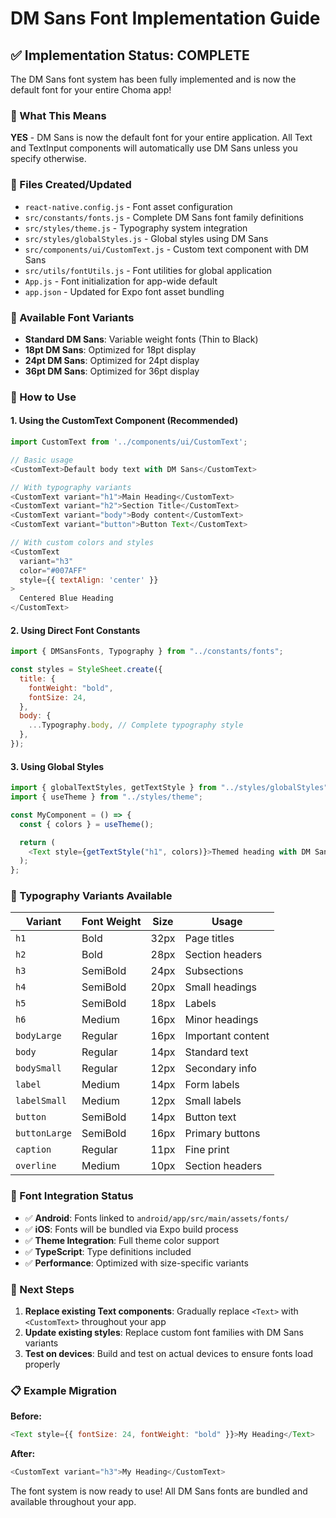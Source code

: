 # DM Sans Font Implementation Guide

## ✅ Implementation Status: COMPLETE

The DM Sans font system has been fully implemented and is now the default font for your entire Choma app!

### 🎯 What This Means

**YES** - DM Sans is now the default font for your entire application. All Text and TextInput components will automatically use DM Sans unless you specify otherwise.

### 📁 Files Created/Updated

- `react-native.config.js` - Font asset configuration
- `src/constants/fonts.js` - Complete DM Sans font family definitions
- `src/styles/theme.js` - Typography system integration
- `src/styles/globalStyles.js` - Global styles using DM Sans
- `src/components/ui/CustomText.js` - Custom text component with DM Sans
- `src/utils/fontUtils.js` - Font utilities for global application
- `App.js` - Font initialization for app-wide default
- `app.json` - Updated for Expo font asset bundling

### 🎨 Available Font Variants

- **Standard DM Sans**: Variable weight fonts (Thin to Black)
- **18pt DM Sans**: Optimized for 18pt display
- **24pt DM Sans**: Optimized for 24pt display
- **36pt DM Sans**: Optimized for 36pt display

### 🚀 How to Use

#### 1. **Using the CustomText Component (Recommended)**

```javascript
import CustomText from '../components/ui/CustomText';

// Basic usage
<CustomText>Default body text with DM Sans</CustomText>

// With typography variants
<CustomText variant="h1">Main Heading</CustomText>
<CustomText variant="h2">Section Title</CustomText>
<CustomText variant="body">Body content</CustomText>
<CustomText variant="button">Button Text</CustomText>

// With custom colors and styles
<CustomText
  variant="h3"
  color="#007AFF"
  style={{ textAlign: 'center' }}
>
  Centered Blue Heading
</CustomText>
```

#### 2. **Using Direct Font Constants**

```javascript
import { DMSansFonts, Typography } from "../constants/fonts";

const styles = StyleSheet.create({
  title: {
    fontWeight: "bold",
    fontSize: 24,
  },
  body: {
    ...Typography.body, // Complete typography style
  },
});
```

#### 3. **Using Global Styles**

```javascript
import { globalTextStyles, getTextStyle } from "../styles/globalStyles";
import { useTheme } from "../styles/theme";

const MyComponent = () => {
  const { colors } = useTheme();

  return (
    <Text style={getTextStyle("h1", colors)}>Themed heading with DM Sans</Text>
  );
};
```

### 📱 Typography Variants Available

| Variant       | Font Weight | Size | Usage             |
| ------------- | ----------- | ---- | ----------------- |
| `h1`          | Bold        | 32px | Page titles       |
| `h2`          | Bold        | 28px | Section headers   |
| `h3`          | SemiBold    | 24px | Subsections       |
| `h4`          | SemiBold    | 20px | Small headings    |
| `h5`          | SemiBold    | 18px | Labels            |
| `h6`          | Medium      | 16px | Minor headings    |
| `bodyLarge`   | Regular     | 16px | Important content |
| `body`        | Regular     | 14px | Standard text     |
| `bodySmall`   | Regular     | 12px | Secondary info    |
| `label`       | Medium      | 14px | Form labels       |
| `labelSmall`  | Medium      | 12px | Small labels      |
| `button`      | SemiBold    | 14px | Button text       |
| `buttonLarge` | SemiBold    | 16px | Primary buttons   |
| `caption`     | Regular     | 11px | Fine print        |
| `overline`    | Medium      | 10px | Section headers   |

### 🎯 Font Integration Status

- ✅ **Android**: Fonts linked to `android/app/src/main/assets/fonts/`
- ✅ **iOS**: Fonts will be bundled via Expo build process
- ✅ **Theme Integration**: Full theme color support
- ✅ **TypeScript**: Type definitions included
- ✅ **Performance**: Optimized with size-specific variants

### 🔧 Next Steps

1. **Replace existing Text components**: Gradually replace `<Text>` with `<CustomText>` throughout your app
2. **Update existing styles**: Replace custom font families with DM Sans variants
3. **Test on devices**: Build and test on actual devices to ensure fonts load properly

### 📋 Example Migration

**Before:**

```javascript
<Text style={{ fontSize: 24, fontWeight: "bold" }}>My Heading</Text>
```

**After:**

```javascript
<CustomText variant="h3">My Heading</CustomText>
```

The font system is now ready to use! All DM Sans fonts are bundled and available throughout your app.
